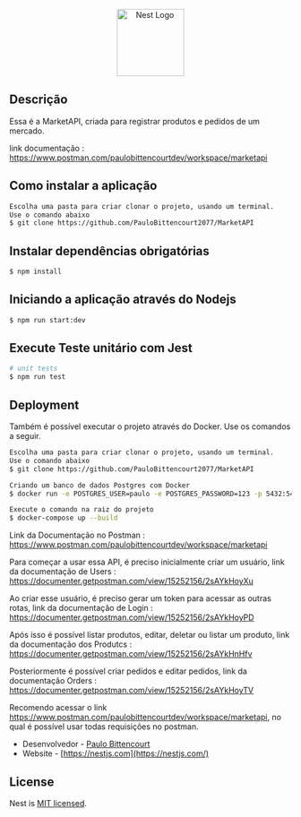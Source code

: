 <p align="center">
  <a href="http://nestjs.com/" target="blank"><img src="https://nestjs.com/img/logo-small.svg" width="120" alt="Nest Logo" /></a>
</p>

[circleci-image]: https://img.shields.io/circleci/build/github/nestjs/nest/master?token=abc123def456
[circleci-url]: https://circleci.com/gh/nestjs/nest

  

## Descrição

Essa é a MarketAPI, criada para registrar produtos e pedidos de um mercado.

link documentação : https://www.postman.com/paulobittencourtdev/workspace/marketapi

## Como instalar a aplicação

```bash
Escolha uma pasta para criar clonar o projeto, usando um terminal.
Use o comando abaixo
$ git clone https://github.com/PauloBittencourt2077/MarketAPI
```

## Instalar dependências obrigatórias

```bash
$ npm install
```

## Iniciando a aplicação através do Nodejs

```bash
$ npm run start:dev
```

## Execute Teste unitário com Jest

```bash
# unit tests
$ npm run test
```

## Deployment

Também é possível executar o projeto através do Docker.
Use os comandos a seguir.

```bash
Escolha uma pasta para criar clonar o projeto, usando um terminal.
Use o comando abaixo
$ git clone https://github.com/PauloBittencourt2077/MarketAPI
```

```bash
Criando um banco de dados Postgres com Docker
$ docker run -e POSTGRES_USER=paulo -e POSTGRES_PASSWORD=123 -p 5432:5432 -d postgres:latest

```

```bash
Execute o comando na raiz do projeto
$ docker-compose up --build
```

Link da Documentação no Postman : https://www.postman.com/paulobittencourtdev/workspace/marketapi

Para começar a usar essa API, é preciso inicialmente criar um usuário,
link da documentação de Users : https://documenter.getpostman.com/view/15252156/2sAYkHoyXu

Ao criar esse usuário, é preciso gerar um token para acessar as outras rotas,
link da documentação de Login : https://documenter.getpostman.com/view/15252156/2sAYkHoyPD

Após isso é possível listar produtos, editar, deletar ou listar um produto,
link da documentação dos Produtcs : https://documenter.getpostman.com/view/15252156/2sAYkHnHfv

Posteriormente é possível criar pedidos e editar pedidos,
link da documentação Orders : https://documenter.getpostman.com/view/15252156/2sAYkHoyTV

Recomendo acessar o link https://www.postman.com/paulobittencourtdev/workspace/marketapi, no qual é possível usar todas requisições no postman.



- Desenvolvedor - [Paulo Bittencourt](https://www.linkedin.com/in/paulobittencourt2077/)
- Website - [https://nestjs.com](https://nestjs.com/)

## License

Nest is [MIT licensed](https://github.com/nestjs/nest/blob/master/LICENSE).
